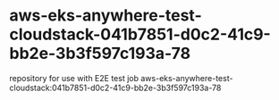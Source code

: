 # aws-eks-anywhere-test-cloudstack-041b7851-d0c2-41c9-bb2e-3b3f597c193a-78
repository for use with E2E test job aws-eks-anywhere-test-cloudstack:041b7851-d0c2-41c9-bb2e-3b3f597c193a-78
